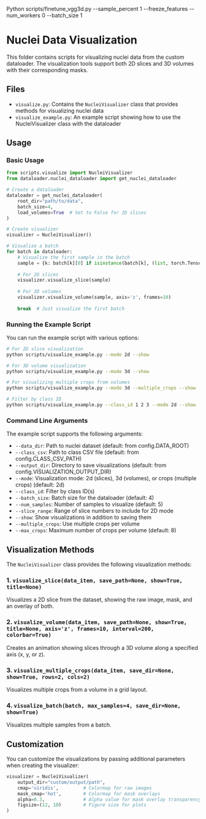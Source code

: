 Python scripts/finetune_vgg3d.py --sample_percent 1 --freeze_features --num_workers 0 --batch_size 1
# Nuclei Data Visualization

This folder contains scripts for visualizing nuclei data from the custom dataloader. The visualization tools support both 2D slices and 3D volumes with their corresponding masks.

## Files

- `visualize.py`: Contains the `NucleiVisualizer` class that provides methods for visualizing nuclei data
- `visualize_example.py`: An example script showing how to use the NucleiVisualizer class with the dataloader

## Usage

### Basic Usage

```python
from scripts.visualize import NucleiVisualizer
from dataloader.nuclei_dataloader import get_nuclei_dataloader

# Create a dataloader
dataloader = get_nuclei_dataloader(
    root_dir="path/to/data",
    batch_size=4,
    load_volumes=True  # Set to False for 2D slices
)

# Create visualizer
visualizer = NucleiVisualizer()

# Visualize a batch
for batch in dataloader:
    # Visualize the first sample in the batch
    sample = {k: batch[k][0] if isinstance(batch[k], (list, torch.Tensor)) else batch[k] for k in batch}
    
    # For 2D slices
    visualizer.visualize_slice(sample)
    
    # For 3D volumes
    visualizer.visualize_volume(sample, axis='z', frames=10)
    
    break  # Just visualize the first batch
```

### Running the Example Script

You can run the example script with various options:

```bash
# For 2D slice visualization
python scripts/visualize_example.py --mode 2d --show

# For 3D volume visualization
python scripts/visualize_example.py --mode 3d --show

# For visualizing multiple crops from volumes
python scripts/visualize_example.py --mode 3d --multiple_crops --show

# Filter by class ID
python scripts/visualize_example.py --class_id 1 2 3 --mode 2d --show
```

### Command Line Arguments

The example script supports the following arguments:

- `--data_dir`: Path to nuclei dataset (default: from config.DATA_ROOT)
- `--class_csv`: Path to class CSV file (default: from config.CLASS_CSV_PATH)
- `--output_dir`: Directory to save visualizations (default: from config.VISUALIZATION_OUTPUT_DIR)
- `--mode`: Visualization mode: 2d (slices), 3d (volumes), or crops (multiple crops) (default: 2d)
- `--class_id`: Filter by class ID(s)
- `--batch_size`: Batch size for the dataloader (default: 4)
- `--num_samples`: Number of samples to visualize (default: 5)
- `--slice_range`: Range of slice numbers to include for 2D mode
- `--show`: Show visualizations in addition to saving them
- `--multiple_crops`: Use multiple crops per volume
- `--max_crops`: Maximum number of crops per volume (default: 8)

## Visualization Methods

The `NucleiVisualizer` class provides the following visualization methods:

### 1. `visualize_slice(data_item, save_path=None, show=True, title=None)`

Visualizes a 2D slice from the dataset, showing the raw image, mask, and an overlay of both.

### 2. `visualize_volume(data_item, save_path=None, show=True, title=None, axis='z', frames=10, interval=200, colorbar=True)`

Creates an animation showing slices through a 3D volume along a specified axis (x, y, or z).

### 3. `visualize_multiple_crops(data_item, save_dir=None, show=True, rows=2, cols=2)`

Visualizes multiple crops from a volume in a grid layout.

### 4. `visualize_batch(batch, max_samples=4, save_dir=None, show=True)`

Visualizes multiple samples from a batch.

## Customization

You can customize the visualizations by passing additional parameters when creating the visualizer:

```python
visualizer = NucleiVisualizer(
    output_dir="custom/output/path",
    cmap='viridis',         # Colormap for raw images
    mask_cmap='hot',        # Colormap for mask overlays
    alpha=0.3,              # Alpha value for mask overlay transparency
    figsize=(12, 10)        # Figure size for plots
)
``` 